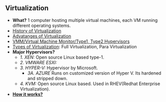 ## Virtualization
- **What?** 1 computer hosting multiple virtual machines, each VM running different operating systems.
- [History of Virtualization](History_of_Virtualization.md)
- [Advatanges of Virtualization](Advantages_Disadv.md)
- [VMM/Virtual Machine Monitor/Type1, Type2 Hypervisors](VMM_Virtual_Machine_Monitor.md)
- [Types of Virtualization](Types_of_Virtualization.md): Full Virtualization, Para Virtualization
- **Major Hypervisors?**
  - *1. XEN:* Open source Linux based type-1. 
  - *2. VMWARE ESXI:* 
  - *3. HYPER-V:* Hypervisor by Microsoft.
    - *3A. AZURE* Runs on customized version of Hyper V. Its hardened and stripped down.
  - *4. KVM:* Open source Linux based. Used in RHEV(Redhat Enterprise Virtualization).
- **[How it works?](How_Virtualization_Works)**
